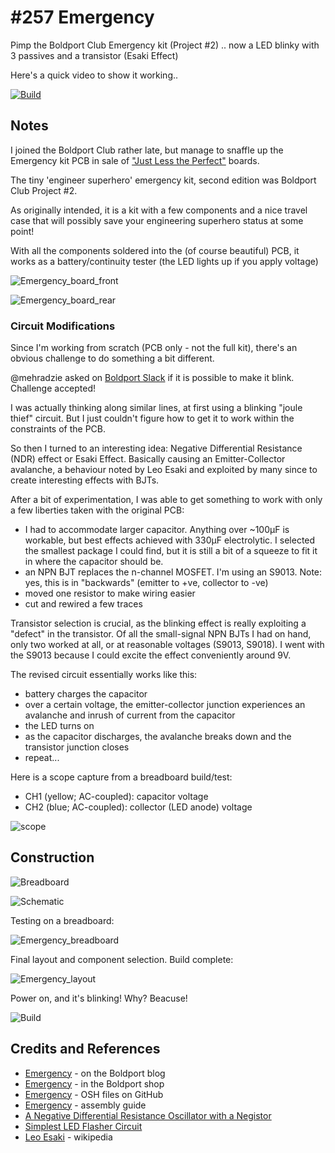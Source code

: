 # #257 Emergency

Pimp the Boldport Club Emergency kit (Project #2) .. now a LED blinky with 3 passives and a transistor (Esaki Effect)

Here's a quick video to show it working..

[![Build](./assets/Emergency_build.jpg?raw=true)](http://www.youtube.com/watch?v=PPUZth8RfCE)

## Notes

I joined the Boldport Club rather late, but manage to snaffle up the Emergency kit PCB in sale of ["Just Less the Perfect"](http://www.boldport.club/shop/product/437169103) boards.

The tiny 'engineer superhero' emergency kit, second edition was Boldport Club Project #2.

As originally intended, it is a kit with a few components and a nice travel case that will possibly save your engineering superhero status at some point!

With all the components soldered into the (of course beautiful) PCB, it works as a battery/continuity tester (the LED lights up if you apply voltage)

![Emergency_board_front](./assets/Emergency_board_front.jpg?raw=true)

![Emergency_board_rear](./assets/Emergency_board_rear.jpg?raw=true)


### Circuit Modifications

Since I'm working from scratch (PCB only - not the full kit), there's an obvious challenge to do something a bit different.

@mehradzie asked on [Boldport Slack](https://boldportclub.slack.com) if it is possible to make it blink. Challenge accepted!

I was actually thinking along similar lines, at first using a blinking "joule thief" circuit. But I just couldn't figure
how to get it to work within the constraints of the PCB.

So then I turned to an interesting idea: Negative Differential Resistance (NDR) effect or Esaki Effect. Basically causing an
Emitter-Collector avalanche, a behaviour noted by Leo Esaki and exploited by many since to create interesting effects with
BJTs.

After a bit of experimentation, I was able to get something to work with only a few liberties taken with the original PCB:

* I had to accommodate larger capacitor. Anything over ~100µF is workable, but best effects achieved with 330µF electrolytic. I selected the smallest package I could find, but it is still a bit of a squeeze to fit it in where the capacitor should be.
* an NPN BJT replaces the n-channel MOSFET. I'm using an S9013. Note: yes, this is in "backwards" (emitter to +ve, collector to -ve)
* moved one resistor to make wiring easier
* cut and rewired a few traces

Transistor selection is crucial, as the blinking effect is really exploiting a "defect" in the transistor.
Of all the small-signal NPN BJTs I had on hand, only two worked at all, or at reasonable voltages (S9013, S9018).
I went with the S9013 because I could excite the effect conveniently around 9V.

The revised circuit essentially works like this:

* battery charges the capacitor
* over a certain voltage, the emitter-collector junction experiences an avalanche and inrush of current from the capacitor
* the LED turns on
* as the capacitor discharges, the avalanche breaks down and the transistor junction closes
* repeat...

Here is a scope capture from a breadboard build/test:

* CH1 (yellow; AC-coupled): capacitor voltage
* CH2 (blue; AC-coupled): collector (LED anode) voltage

![scope](./assets/scope.gif?raw=true)


## Construction

![Breadboard](./assets/Emergency_bb.jpg?raw=true)

![Schematic](./assets/Emergency_schematic.jpg?raw=true)

Testing on a breadboard:

![Emergency_breadboard](./assets/Emergency_breadboard.jpg?raw=true)

Final layout and component selection. Build complete:

![Emergency_layout](./assets/Emergency_layout.jpg?raw=true)

Power on, and it's blinking! Why? Beacuse!

![Build](./assets/Emergency_build.jpg?raw=true)

## Credits and References
* [Emergency](http://www.boldport.com/blog/2014/02/the-tiny-engineer-superhero-emergency.html) - on the Boldport blog
* [Emergency](http://www.boldport.club/shop/product/235066412) - in the Boldport shop
* [Emergency](https://github.com/boldport/emergency) - OSH files on GitHub
* [Emergency](https://bitbucket.org/boldport/pcbmode/wiki/The%20tiny%20engineer%20superhero%20emergency%20kit%20assembly%20guide) - assembly guide
* [A Negative Differential Resistance Oscillator with a Negistor](http://jlnlabs.online.fr/cnr/negosc.htm)
* [Simplest LED Flasher Circuit](http://www.cappels.org/dproj/simplest_LED_flasher/Simplest_LED_Flasher_Circuit.html)
* [Leo Esaki](https://en.wikipedia.org/wiki/Leo_Esaki) - wikipedia
